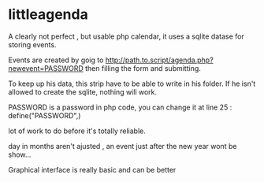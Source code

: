 # littleagenda
A clearly not perfect , but usable php calendar, it uses a sqlite datase for storing events.


Events are created by goig to http://path.to.script/agenda.php?newevent=PASSWORD
then filling the form and submitting. 

To keep up his data, this strip have to be able to write in his folder. If he isn't allowed to create the sqlite, 
nothing will work.

PASSWORD is a password in php code, you can change it at line 25 : define("PASSWORD",<your own>)

lot of work to do before it's totally reliable.

day in months aren't ajusted , an event just after the new year wont be show...

Graphical interface is really basic and can be better


